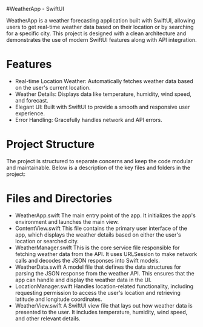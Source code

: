 #WeatherApp - SwiftUI

WeatherApp is a weather forecasting application built with SwiftUI, allowing users to get real-time weather data based on their location or by searching for a specific city. This project is designed with a clean architecture and demonstrates the use of modern SwiftUI features along with API integration.

# Features

- Real-time Location Weather: Automatically fetches weather data based on the user's current location.
- Weather Details: Displays data like temperature, humidity, wind speed, and forecast.
- Elegant UI: Built with SwiftUI to provide a smooth and responsive user experience.
- Error Handling: Gracefully handles network and API errors.

# Project Structure

The project is structured to separate concerns and keep the code modular and maintainable. Below is a description of the key files and folders in the project:

# Files and Directories
- WeatherApp.swift
The main entry point of the app. It initializes the app's environment and launches the main view.
- ContentView.swift
This file contains the primary user interface of the app, which displays the weather details based on either the user's location or searched city.
- WeatherManager.swift
This is the core service file responsible for fetching weather data from the API. It uses URLSession to make network calls and decodes the JSON responses into Swift models.
- WeatherData.swift
A model file that defines the data structures for parsing the JSON response from the weather API. This ensures that the app can handle and display the weather data in the UI.
- LocationManager.swift
Handles location-related functionality, including requesting permission to access the user's location and retrieving latitude and longitude coordinates.
- WeatherView.swift
A SwiftUI view file that lays out how weather data is presented to the user. It includes temperature, humidity, wind speed, and other relevant details.
